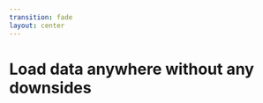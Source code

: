 ```yaml
--- 
transition: fade
layout: center
---
```


# Load data anywhere without any downsides

<!--

In ember, there are a couple places to load components:

- in routes
- and not in routes 

loading data outside of routes is immensely useful when you would otherwise be forced to drill props through countless layers of components. 

Some folks imperatively manage data as properties on a service, updated from routes, but this is troublesome due to how error-prone unencapsulated behaviors _are_.

A common thing developers reach for, and something resources make easier, is fetching data within components. However, If not properly managed, this could lead to the n+1 data loading problem, where you render a list, and that list renders a component where each item within that list makes yet another request.

Today - This can be mitigated by making the implementation of data-fetching resources use a 

backing service to manage a shared cache between the resources, and also batch requests together to minimize the number of requests.

In today's Keynote on ember-data, we saw that ember-data's Request Manager can be that cache.

There will be demos of this in the near future.


In yesterday's Keynote, we saw that Resources will soon power 
the next generation of route-loading behavior, and mitigate waterfall data fetching.

Very exciting!!

-->

